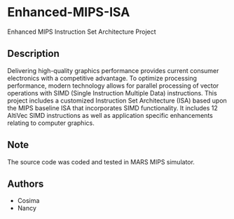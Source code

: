 # Enhanced-MIPS-ISA

Enhanced MIPS Instruction Set Architecture Project

Description
-----------
Delivering high-quality graphics performance provides current consumer electronics with a 
competitive advantage. To optimize processing performance, modern technology allows for 
parallel processing of vector operations with SIMD (Single Instruction Multiple Data) 
instructions. This project includes a customized Instruction Set Architecture (ISA) 
based upon the MIPS baseline ISA that incorporates SIMD functionality. It includes 12 
AltiVec SIMD instructions as well as application specific enhancements relating 
to computer graphics.

Note
----
The source code was coded and tested in MARS MIPS simulator.

Authors
-------
* Cosima
* Nancy